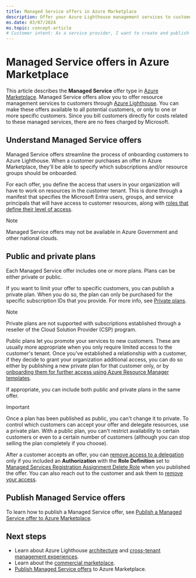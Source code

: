 ```yaml
---
title: Managed Service offers in Azure Marketplace
description: Offer your Azure Lighthouse management services to customers through Managed Services offers in Azure Marketplace.
ms.date: 03/07/2024
ms.topic: concept-article
# Customer intent: As a service provider, I want to create and publish Managed Service offers in the cloud marketplace so that I can deliver resource management services to customers and streamline their onboarding to Azure Lighthouse.
---
```


# Managed Service offers in Azure Marketplace

This article describes the **Managed Service** offer type in [Azure Marketplace](https://azuremarketplace.microsoft.com). Managed Service offers allow you to offer resource management services to customers through [Azure Lighthouse](../overview.md). You can make these offers available to all potential customers, or only to one or more specific customers. Since you bill customers directly for costs related to these managed services, there are no fees charged by Microsoft.

## Understand Managed Service offers

Managed Service offers streamline the process of onboarding customers to Azure Lighthouse. When a customer purchases an offer in Azure Marketplace, they'll be able to specify which subscriptions and/or resource groups should be onboarded.

For each offer, you define the access that users in your organization will have to work on resources in the customer tenant. This is done through a manifest that specifies the Microsoft Entra users, groups, and service principals that will have access to customer resources, along with [roles that define their level of access](tenants-users-roles.md#role-support-for-azure-lighthouse).

> [!NOTE]
> Managed Service offers may not be available in Azure Government and other national clouds.

## Public and private plans

Each Managed Service offer includes one or more plans. Plans can be either private or public.

If you want to limit your offer to specific customers, you can publish a private plan. When you do so, the plan can only be purchased for the specific subscription IDs that you provide. For more info, see [Private plans](/partner-center/marketplace/private-plans).

> [!NOTE]
> Private plans are not supported with subscriptions established through a reseller of the Cloud Solution Provider (CSP) program.

Public plans let you promote your services to new customers. These are usually more appropriate when you only require limited access to the customer's tenant. Once you've established a relationship with a customer, if they decide to grant your organization additional access, you can do so either by publishing a new private plan for that customer only, or by [onboarding them for further access using Azure Resource Manager templates](../how-to/onboard-customer.md).

If appropriate, you can include both public and private plans in the same offer.

> [!IMPORTANT]
> Once a plan has been published as public, you can't change it to private. To control which customers can accept your offer and delegate resources, use a private plan. With a public plan, you can't restrict availability to certain customers or even to a certain number of customers (although you can stop selling the plan completely if you choose).
>
> After a customer accepts an offer, you can [remove access to a delegation](../how-to/remove-delegation.md) only if you included an **Authorization** with the **Role Definition** set to [Managed Services Registration Assignment Delete Role](/azure/role-based-access-control/built-in-roles#managed-services-registration-assignment-delete-role) when you published the offer. You can also reach out to the  customer and ask them to [remove your access](../how-to/view-manage-service-providers.md#remove-service-provider-offers).

## Publish Managed Service offers

To learn how to publish a Managed Service offer, see [Publish a Managed Service offer to Azure Marketplace](../how-to/publish-managed-services-offers.md).

## Next steps

- Learn about Azure Lighthouse [architecture](architecture.md) and [cross-tenant management experiences](cross-tenant-management-experience.md).
- Learn about the [commercial marketplace](/partner-center/marketplace/overview).
- [Publish Managed Service offers](../how-to/publish-managed-services-offers.md) to Azure Marketplace.
